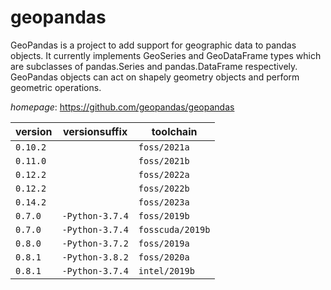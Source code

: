 # geopandas

GeoPandas is a project to add support for geographic data to pandas objects. It currently implements GeoSeries and GeoDataFrame types which are subclasses of pandas.Series and pandas.DataFrame respectively. GeoPandas objects can act on shapely geometry objects and perform geometric operations.

*homepage*: <https://github.com/geopandas/geopandas>

version | versionsuffix | toolchain
--------|---------------|----------
``0.10.2`` |  | ``foss/2021a``
``0.11.0`` |  | ``foss/2021b``
``0.12.2`` |  | ``foss/2022a``
``0.12.2`` |  | ``foss/2022b``
``0.14.2`` |  | ``foss/2023a``
``0.7.0`` | ``-Python-3.7.4`` | ``foss/2019b``
``0.7.0`` | ``-Python-3.7.4`` | ``fosscuda/2019b``
``0.8.0`` | ``-Python-3.7.2`` | ``foss/2019a``
``0.8.1`` | ``-Python-3.8.2`` | ``foss/2020a``
``0.8.1`` | ``-Python-3.7.4`` | ``intel/2019b``
